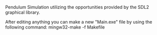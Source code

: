 Pendulum Simulation utilizing the opportunities provided by the SDL2 graphical library.

After editing anything you can make a new "Main.exe" file by using the following command: 
mingw32-make -f Makefile
